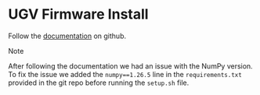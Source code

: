 # UGV Firmware Install
Follow the [documentation](https://github.com/waveshareteam/ugv_jetson) on github.

> [!NOTE]
> After following the documentation we had an issue with the NumPy version. To fix the issue we added the ``numpy==1.26.5`` line in the ``requirements.txt`` provided in the git repo before running the ``setup.sh`` file.